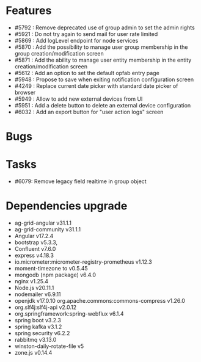 
# Features

- #5792 : Remove deprecated use of group admin to set the admin rights
- #5921 : Do not try again to send mail for user rate limited
- #5869 : Add logLevel endpoint for node services
- #5870 : Add the possibility to manage user group membership in the group creation/modification screen
- #5871 : Add the ability to manage user entity membership in the entity creation/modification screen
- #5612 : Add an option to set the default opfab entry page
- #5948 : Propose to save when exiting notification configuration screen
- #4249 : Replace current date picker with standard date picker of browser
- #5949 : Allow to add new external devices from UI
- #5951 : Add a delete button to delete an external device configuration
- #6032 : Add an export button for "user action logs" screen
  
# Bugs


# Tasks
- #6079: Remove legacy field realtime in group object


# Dependencies upgrade

- ag-grid-angular v31.1.1
- ag-grid-community v31.1.1
- Angular v17.2.4
- bootstrap v5.3.3,
- Confluent v7.6.0
- express v4.18.3
- io.micrometer:micrometer-registry-prometheus v1.12.3
- moment-timezone to v0.5.45
- mongodb (npm package) v6.4.0
- nginx v1.25.4
- Node.js v20.11.1
- nodemailer v6.9.11
- openjdk v17.0.10
  org.apache.commons:commons-compress v1.26.0
- org.slf4j:slf4j-api v2.0.12
- org.springframework:spring-webflux v6.1.4
- spring boot v3.2.3
- spring kafka v3.1.2
- spring security v6.2.2
- rabbitmq v3.13.0
- winston-daily-rotate-file v5
- zone.js v0.14.4 


